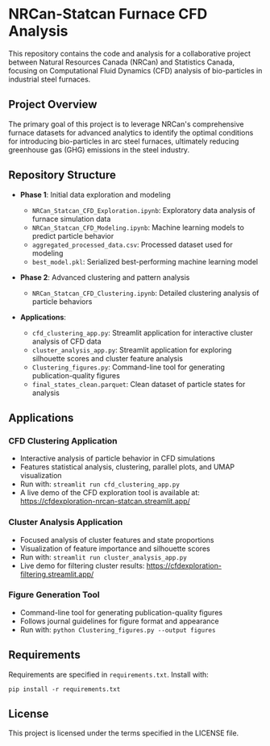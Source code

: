 # NRCan-Statcan Furnace CFD Analysis

This repository contains the code and analysis for a collaborative project between Natural Resources Canada (NRCan) and Statistics Canada, focusing on Computational Fluid Dynamics (CFD) analysis of bio-particles in industrial steel furnaces.

## Project Overview

The primary goal of this project is to leverage NRCan's comprehensive furnace datasets for advanced analytics to identify the optimal conditions for introducing bio-particles in arc steel furnaces, ultimately reducing greenhouse gas (GHG) emissions in the steel industry.

## Repository Structure

- **Phase 1**: Initial data exploration and modeling
  - `NRCan_Statcan_CFD_Exploration.ipynb`: Exploratory data analysis of furnace simulation data
  - `NRCan_Statcan_CFD_Modeling.ipynb`: Machine learning models to predict particle behavior
  - `aggregated_processed_data.csv`: Processed dataset used for modeling
  - `best_model.pkl`: Serialized best-performing machine learning model

- **Phase 2**: Advanced clustering and pattern analysis
  - `NRCan_Statcan_CFD_Clustering.ipynb`: Detailed clustering analysis of particle behaviors

- **Applications**:
  - `cfd_clustering_app.py`: Streamlit application for interactive cluster analysis of CFD data
  - `cluster_analysis_app.py`: Streamlit application for exploring silhouette scores and cluster feature analysis
  - `Clustering_figures.py`: Command-line tool for generating publication-quality figures
  - `final_states_clean.parquet`: Clean dataset of particle states for analysis

## Applications

### CFD Clustering Application
- Interactive analysis of particle behavior in CFD simulations
- Features statistical analysis, clustering, parallel plots, and UMAP visualization
- Run with: `streamlit run cfd_clustering_app.py`
- A live demo of the CFD exploration tool is available at: https://cfdexploration-nrcan-statcan.streamlit.app/

### Cluster Analysis Application
- Focused analysis of cluster features and state proportions
- Visualization of feature importance and silhouette scores
- Run with: `streamlit run cluster_analysis_app.py`
- Live demo for filtering cluster results: https://cfdexploration-filtering.streamlit.app/

### Figure Generation Tool
- Command-line tool for generating publication-quality figures
- Follows journal guidelines for figure format and appearance
- Run with: `python Clustering_figures.py --output figures`


## Requirements

Requirements are specified in `requirements.txt`. Install with:
```
pip install -r requirements.txt
```

## License

This project is licensed under the terms specified in the LICENSE file.